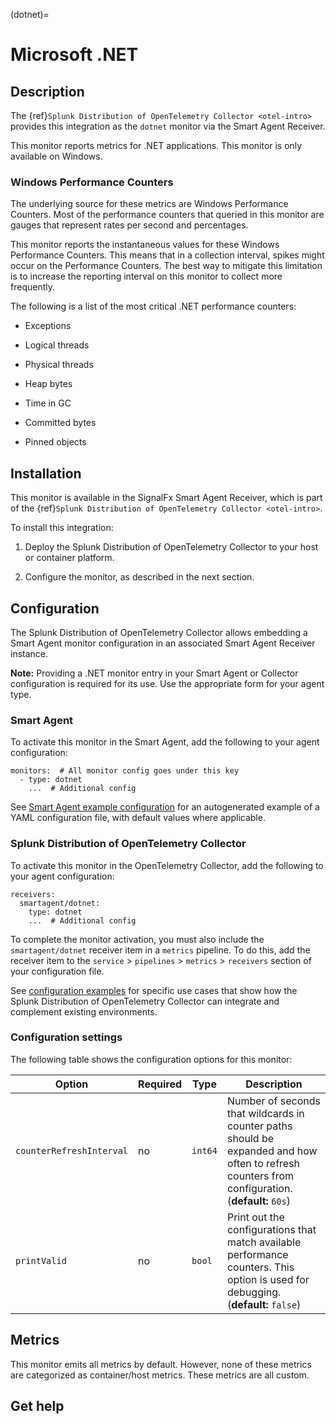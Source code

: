 (dotnet)=

# Microsoft .NET

<meta name="description" content="Documentation on the dotnet monitor">

## Description

The {ref}`Splunk Distribution of OpenTelemetry Collector <otel-intro>` provides this integration as the `dotnet` monitor via the Smart Agent Receiver.

This monitor reports metrics for .NET applications. This monitor is only available on Windows.

### Windows Performance Counters

The underlying source for these metrics are Windows Performance Counters. Most of the performance counters that queried in this monitor are gauges that represent rates per second and percentages.

This monitor reports the instantaneous values for these Windows Performance Counters. This means that in a collection interval, spikes might occur on the Performance Counters. The best way to mitigate this limitation is to increase the reporting interval on this monitor to collect more frequently.

The following is a list of the most critical .NET performance counters:

* Exceptions

* Logical threads

* Physical threads

* Heap bytes

* Time in GC

* Committed bytes

* Pinned objects


## Installation

This monitor is available in the SignalFx Smart Agent Receiver, which is part of the {ref}`Splunk Distribution of OpenTelemetry Collector <otel-intro>`.

To install this integration:

1. Deploy the Splunk Distribution of OpenTelemetry Collector to your host or container platform.

2. Configure the monitor, as described in the next section.


## Configuration

The Splunk Distribution of OpenTelemetry Collector allows embedding a Smart Agent monitor configuration in an associated Smart Agent Receiver instance.

**Note:** Providing a .NET monitor entry in your Smart Agent or Collector configuration is required for its use. Use the appropriate form for your agent type.

### Smart Agent

To activate this monitor in the Smart Agent, add the following to your agent configuration:

```
monitors:  # All monitor config goes under this key
  - type: dotnet
    ...  # Additional config
```

See <a href="https://docs.splunk.com/Observability/gdi/smart-agent/smart-agent-resources.html#configure-the-smart-agent" target="_blank">Smart Agent example configuration</a> for an autogenerated example of a YAML configuration file, with default values where applicable.

### Splunk Distribution of OpenTelemetry Collector

To activate this monitor in the OpenTelemetry Collector, add the following to your agent configuration:

```
receivers:
  smartagent/dotnet:
    type: dotnet
    ...  # Additional config
```

To complete the monitor activation, you must also include the `smartagent/dotnet` receiver item in a `metrics` pipeline. To do this, add the receiver item to the `service` > `pipelines` > `metrics` > `receivers` section of your configuration file.

See <a href="https://github.com/signalfx/splunk-otel-collector/tree/main/examples" target="_blank">configuration examples</a> for specific use cases that show how the Splunk Distribution of OpenTelemetry Collector can integrate and complement existing environments.

### Configuration settings

The following table shows the configuration options for this monitor:

| Option | Required | Type | Description |
| --- | --- | --- | --- |
| `counterRefreshInterval` | no | `int64` | Number of seconds that wildcards in counter paths should be expanded and how often to refresh counters from configuration. (**default:** `60s`) |
| `printValid` | no | `bool` | Print out the configurations that match available performance counters. This option is used for debugging. (**default:** `false`) |


## Metrics

This monitor emits all metrics by default. However, none of these metrics are categorized as container/host metrics. These metrics are all custom.

<div class="metrics-yaml" url="https://raw.githubusercontent.com/signalfx/signalfx-agent/main/pkg/monitors/dotnet/metadata.yaml"></div>

## Get help

```{include} /_includes/troubleshooting.md
```
